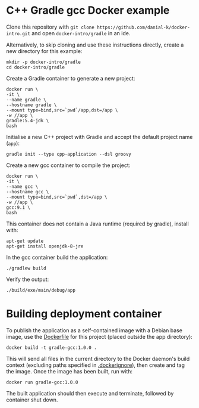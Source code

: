 # C++ Gradle gcc Docker example
Clone this repository with ```git clone https://github.com/danial-k/docker-intro.git``` and open ```docker-intro/gradle``` in an ide.

Alternatively, to skip cloning and use these instructions directly, create a new directory for this example:
```shell
mkdir -p docker-intro/gradle
cd docker-intro/gradle
```

Create a Gradle container to generate a new project:
```shell
docker run \
-it \
--name gradle \
--hostname gradle \
--mount type=bind,src=`pwd`/app,dst=/app \
-w //app \
gradle:5.4-jdk \
bash
```

Initialise a new C++ project with Gradle and accept the default project name (```app```):
```shell
gradle init --type cpp-application --dsl groovy
```

Create a new gcc container to compile the project:
```shell
docker run \
-it \
--name gcc \
--hostname gcc \
--mount type=bind,src=`pwd`,dst=/app \
-w //app \
gcc:9.1 \
bash
```

This container does not contain a Java runtime (required by gradle), install with:
```shell
apt-get update
apt-get install openjdk-8-jre
```

In the gcc container build the application:
```shell
./gradlew build
```

Verify the output:
```shell
./build/exe/main/debug/app
```

# Building deployment container
To publish the application as a self-contained image with a Debian base image, use the [Dockerfile](Dockerfile) for this project (placed outside the app directory):
```shell
docker build -t gradle-gcc:1.0.0 .
```

This will send all files in the current directory to the Docker daemon's build context (excluding paths specified in [.dockerignore](.dockerignore)), then create and tag the image. Once the image has been built, run with:
```shell
docker run gradle-gcc:1.0.0
```
The built application should then execute and terminate, followed by container shut down.
